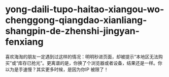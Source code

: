 # yong-daili-tupo-haitao-xiangou-wo-chenggong-qiangdao-xianliang-shangpin-de-zhenshi-jingyan-fenxiang
喜欢海淘的朋友一定遇到过这样的情况：明明秒进页面，却被提示“本地区无法购买”或“库存已抢光”。更离谱的是，你换了个浏览器或者设备，结果还是一样。你以为是手速慢？其实更多时候，是因为你IP 被限了！
